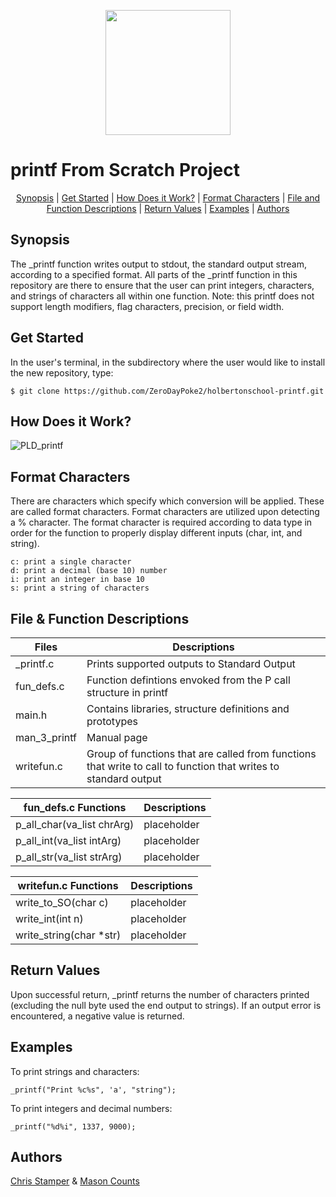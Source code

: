<p align="center">
  <img width="200" height="200" src="http://zerodaypoke.com/images/CSCLOGO.png">
</p>
<h1>printf From Scratch Project</h1>

<p align="center">
<a href="#synopsis">Synopsis</a> | <a href="#get_started">Get Started</a> | <a href="#how_does_it_work?">How Does it Work?</a> | <a href="#conversion_specifiers">Format Characters</a> | <a href="#file_and_function_descriptions">File and Function Descriptions</a> | <a href="#return_values">Return Values</a> | <a href="#examples">Examples</a> | <a href="#authors">Authors</a>
</p>

<h2>Synopsis</h2>

The _printf function writes output to stdout, the standard output stream, according to a specified format.
All parts of the _printf function in this repository are there to ensure that the user can print integers, characters, and strings of characters all within one function.
Note: this printf does not support length modifiers, flag characters, precision, or field width.

<h2>Get Started</h2>
In the user's terminal, in the subdirectory where the user would like to install the new repository, type:

``` 
$ git clone https://github.com/ZeroDayPoke2/holbertonschool-printf.git
``` 

<h2>How Does it Work?</h2>
<p>

![PLD_printf](https://user-images.githubusercontent.com/107735231/199147399-7d8709d6-18b3-42fc-84a0-738b8a1f5746.png)

</p>
  
<h2>Format Characters</h2>
<p>
There are characters which specify which conversion will be applied. These are called format characters. Format characters are utilized upon detecting a % character.
The format character is required according to data type in order for the function to properly display different inputs (char, int, and string).
</p>

``` 
c: print a single character
d: print a decimal (base 10) number
i: print an integer in base 10
s: print a string of characters
``` 

<h2>File & Function Descriptions</h2>
<p>

| Files        | Descriptions                                                                         |
| ------------ | ------------------------------------------------------------------------------------ |
| _printf.c    | Prints supported outputs to Standard Output                                          |
| fun_defs.c   | Function defintions envoked from the P call structure in printf                      |
| main.h       | Contains libraries, structure definitions and prototypes                             |
| man_3_printf | Manual page                                                                          |
| writefun.c   | Group of functions that are called from functions that write to call to function that writes to standard output      |

| fun_defs.c Functions        | Descriptions |
| --------------------------- | ------------ |
| p_all_char(va_list chrArg)  |  placeholder | 
| p_all_int(va_list intArg)   |  placeholder |
| p_all_str(va_list strArg)   |  placeholder |

| writefun.c Functions        | Descriptions |
| --------------------------- | ------------ |
| write_to_SO(char c)         |  placeholder |
| write_int(int n)            |  placeholder |
| write_string(char *str)     |  placeholder |
  
</p>

<h2>Return Values</h2>
<p>
Upon successful return, _printf returns the number of characters printed (excluding the null byte used the end output to strings).
If an output error is encountered, a negative value is returned.
</p>
  
<h2>Examples</h2>
To print strings and characters:

``` 
_printf("Print %c%s", 'a', "string");
``` 

To print integers and decimal numbers:

``` 
_printf("%d%i", 1337, 9000);
``` 

<h2>Authors</h2>
<a href="https://github.com/ZeroDayPoke2">Chris Stamper</a> & <a href="https://github.com/spindouken">Mason Counts</a>
